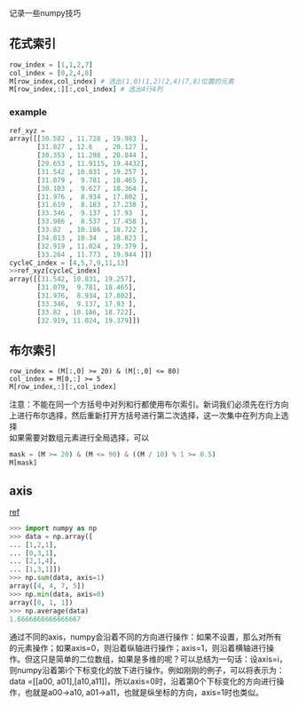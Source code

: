 记录一些numpy技巧
## 花式索引
```python
row_index = [1,1,2,7]
col_index = [0,2,4,8]
M[row_index,col_index] # 选出(1,0)(1,2)(2,4)(7,8)位置的元素
M[row_index,:][:,col_index] # 选出4行4列
```
### example
```python
ref_xyz = 
array([[30.582 , 11.728 , 19.983 ],
       [31.027 , 12.6   , 20.127 ],
       [30.353 , 11.298 , 20.844 ],
       [29.653 , 11.9115, 19.4432],
       [31.542 , 10.831 , 19.257 ],
       [31.079 ,  9.781 , 18.465 ],
       [30.103 ,  9.627 , 18.364 ],
       [31.976 ,  8.934 , 17.802 ],
       [31.619 ,  8.183 , 17.238 ],
       [33.346 ,  9.137 , 17.93  ],
       [33.986 ,  8.537 , 17.458 ],
       [33.82  , 10.186 , 18.722 ],
       [34.813 , 10.34  , 18.823 ],
       [32.919 , 11.024 , 19.379 ],
       [33.264 , 11.773 , 19.944 ]])
cycleC_index = [4,5,7,9,11,13]
>>ref_xyz[cycleC_index]
array([[31.542, 10.831, 19.257],
       [31.079,  9.781, 18.465],
       [31.976,  8.934, 17.802],
       [33.346,  9.137, 17.93 ],
       [33.82 , 10.186, 18.722],
       [32.919, 11.024, 19.379]])
```
## 布尔索引
```pythob
row_index = (M[:,0] >= 20) & (M[:,0] <= 80)
col_index = M[0,:] >= 5
M[row_index,:][:,col_index]
```
注意：不能在同一个方括号中对列和行都使用布尔索引。新词我们必须先在行方向上进行布尔选择，然后重新打开方括号进行第二次选择，这一次集中在列方向上选择  
如果需要对数组元素进行全局选择，可以
```python
mask = (M >= 20) & (M <= 90) & ((M / 10) % 1 >= 0.5)
M[mask]
```
## axis
[ref](https://blog.csdn.net/fangjian1204/article/details/53055219)
```python
>>> import numpy as np
>>> data = np.array([
... [1,2,1],
... [0,3,1],
... [2,1,4],
... [1,3,1]])
>>> np.sum(data, axis=1)
array([4, 4, 7, 5])
>>> np.min(data, axis=0)
array([0, 1, 1])
>>> np.average(data)
1.6666666666666667
```
通过不同的axis，numpy会沿着不同的方向进行操作：如果不设置，那么对所有的元素操作；如果axis=0，则沿着纵轴进行操作；axis=1，则沿着横轴进行操作。但这只是简单的二位数组，如果是多维的呢？可以总结为一句话：设axis=i，则numpy沿着第i个下标变化的放下进行操作。例如刚刚的例子，可以将表示为：data =[[a00, a01],[a10,a11]]，所以axis=0时，沿着第0个下标变化的方向进行操作，也就是a00->a10, a01->a11，也就是纵坐标的方向，axis=1时也类似。
